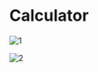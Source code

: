 # Calculator
![1](https://user-images.githubusercontent.com/94470177/216829819-c95ed168-918f-4043-b62b-abd3a4d02230.jpeg)

![2](https://user-images.githubusercontent.com/94470177/216829827-af2d7c6e-817d-4d79-b649-81642d9714e2.jpeg)
